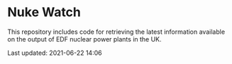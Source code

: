 # Nuke Watch

This repository includes code for retrieving the latest information available on the output of EDF nuclear power plants in the UK.

Last updated: 2021-06-22 14:06